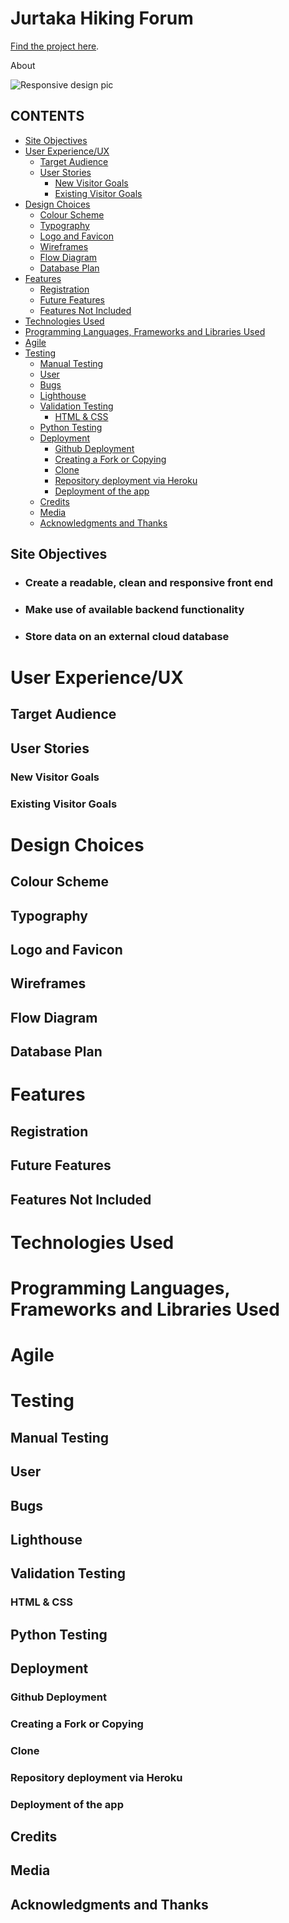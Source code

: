 # Jurtaka Hiking Forum


[Find the project here](https://jurtaka-hiking-forum-6153c2f9e1ba.herokuapp.com/).

About

![Responsive design pic]()

## CONTENTS

- [Site Objectives](#site-objectives)
- [User Experience/UX](#user-experienceux)
  - [Target Audience](#target-audience)
  - [User Stories](#user-stories)
    - [New Visitor Goals](#new-visitor-goals)
    - [Existing Visitor Goals](#existing-visitor-goals)
- [Design Choices](#design-choices)
  - [Colour Scheme](#colour-scheme)
  - [Typography](#typography)
  - [Logo and Favicon](#logo-and-favicon)
  - [Wireframes](#wireframes)
  - [Flow Diagram](#flow-diagram)
  - [Database Plan](#database-plan)
- [Features](#features)
  - [Registration](#registration)
  - [Future Features](#future-features)
  - [Features Not Included](#features-not-included)
- [Technologies Used](#technologies-used)
- [Programming Languages, Frameworks and Libraries Used](#programming-languages-frameworks-and-libraries-used)
- [Agile](#agile)
- [Testing](#testing)
  - [Manual Testing](#manual-testing)
  - [User](#user)
  - [Bugs](#bugs)
  - [Lighthouse](#lighthouse)
  - [Validation Testing](#validation-testing)
    - [HTML \& CSS](#html--css)
  - [Python Testing](#python-testing)
  - [Deployment](#deployment)
    - [Github Deployment](#github-deployment)
    - [Creating a Fork or Copying](#creating-a-fork-or-copying)
    - [Clone](#clone)
    - [Repository deployment via Heroku](#repository-deployment-via-heroku)
    - [Deployment of the app](#deployment-of-the-app)
  - [Credits](#credits)
  - [Media](#media)
  - [Acknowledgments and Thanks](#acknowledgments-and-thanks)

## Site Objectives

- ### Create a readable, clean and responsive front end

- ### Make use of available backend functionality

- ### Store data on an external cloud database

# User Experience/UX

## Target Audience

## User Stories

### New Visitor Goals

### Existing Visitor Goals

# Design Choices

## Colour Scheme

## Typography

## Logo and Favicon

## Wireframes

## Flow Diagram

## Database Plan

# Features

## Registration

## Future Features

## Features Not Included

# Technologies Used

# Programming Languages, Frameworks and Libraries Used

# Agile

# Testing

## Manual Testing

## User

## Bugs

## Lighthouse

## Validation Testing

### HTML & CSS

## Python Testing

## Deployment

### Github Deployment

### Creating a Fork or Copying

### Clone

### Repository deployment via Heroku

### Deployment of the app

## Credits

## Media

## Acknowledgments and Thanks
